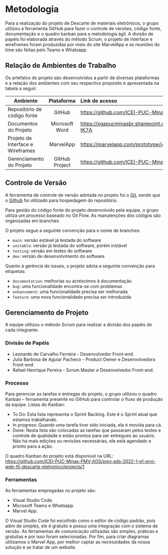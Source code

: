 
# Metodologia

Para a realização do projeto de Descarte de materiais eletrônicos, o grupo utilizou a ferramenta GitHub para fazer o controle de versões, código fonte, documentação e o quadro kanban para a metodologia ágil. A divisão de papéis foi elaborada através do método Scrum, o projeto de interface e wireframes foram produzidas por meio do site MarvelApp e as reuniões do time são feitas pelo Teams e Whatsapp. 

## Relação de Ambientes de Trabalho 

Os artefatos do projeto são desenvolvidos a partir de diversas plataformas e a relação dos ambientes com seu respectivo propósito é apresentada na tabela a seguir. 

| Ambiente| Plataforma | Link de acesso  |
| ------------- |:-----------:| :-----|
| Repositório de código fonte | GitHub | https://github.com/ICEI-PUC-Minas-PMV-ADS/pmv-ads-2022-1-e1-proj-web-t5-descarte-eletronico |
| Documentos do Projeto      | Microsoft Word      |   https://sgapucminasbr.sharepoint.com/:w:/s/team_sga_2418_2022_1_5012105/EfV7Sm7EbR1Iuqld5MltCR0BVlBexekDPUKevWU6Q-tK7A |
| Projeto de Interface e Wireframes | MarvelApp  |   https://marvelapp.com/prototype/i4gfj2h/screen/86379180 |
| Gerenciamento do Projeto | GitHub Project |https://github.com/ICEI-PUC-Minas-PMV-ADS/pmv-ads-2022-1-e1-proj-web-t5-descarte-eletronico/projects/1 |


## Controle de Versão

A ferramenta de controle de versão adotada no projeto foi o
[Git](https://git-scm.com/), sendo que o [Github](https://github.com)
foi utilizado para hospedagem do repositório.

Para gestão do código fonte do projeto desenvolvido pela equipe, o grupo utiliza um processo baseado no Git Flow.
As manutenções dos códigos são organizadas em branches.

O projeto segue a seguinte convenção para o nome de branches:

- `main`: versão estável já testada do software
- `unstable`: versão já testada do software, porém instável
- `testing`: versão em testes do software
- `dev`: versão de desenvolvimento do software

Quanto à gerência de issues, o projeto adota a seguinte convenção para
etiquetas:

- `documentation`: melhorias ou acréscimos à documentação
- `bug`: uma funcionalidade encontra-se com problemas
- `enhancement`: uma funcionalidade precisa ser melhorada
- `feature`: uma nova funcionalidade precisa ser introduzida


## Gerenciamento de Projeto
A equipe utilizou o método Scrum para realizar a divisão dos papéis de cada integrante.
### Divisão de Papéis

* Leonardo de Carvalho Ferreira - Desenvolvedor Front-end.
* Julia Barbosa de Aguiar Pacheco - Product Owner e Desenvolvedora Front-end.
* Rafael Henrique Pereira - Scrum Master e Desenvolvedor Front-end.

### Processo
Para gerenciar as tarefas e entregas do projeto, o grupo utilizou o quadro Kanban – ferramenta presente no GitHub para controlar o fluxo de produção da equipe.
Listas do Kanban: 

* To Do: Esta lista representa o Sprint Backlog. Este é o Sprint atual que estamos trabalhando.
* In progress: Quando uma tarefa tiver sido iniciada, ela é movida para cá.
* Done: Nesta lista são colocadas as tarefas que passaram pelos testes e controle de 
qualidade e estão prontos para ser entregues ao usuário. Não há mais edições ou revisões necessárias, ele está agendado e pronto para a ação.

O quadro Kanban do projeto está disponível na URL: https://github.com/ICEI-PUC-Minas-PMV-ADS/pmv-ads-2022-1-e1-proj-web-t5-descarte-eletronico/projects/1

### Ferramentas

As ferramentas empregadas no projeto são:

* Visual Studio Code.
* Microsoft Teams e Whatsapp.
* Marvel App.

O Visual Studio Code foi escolhido como o editor de código padrão, pois além de simples, ele é gratuito e possui uma integração com o
sistema de versão. As ferramentas de comunicação utilizadas são simples, práticas e gratuitas e por isso foram selecionadas. Por fim, para criar
diagramas utilizamos o Marvel App, por melhor captar as necessidades da nossa solução e se tratar de um website.
